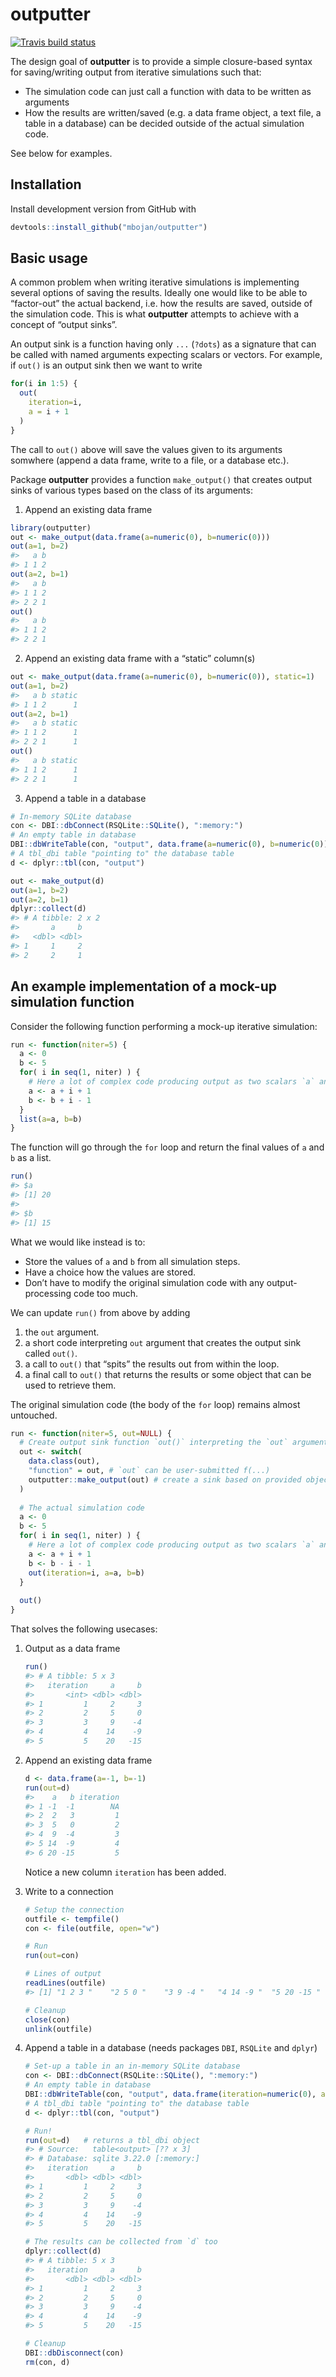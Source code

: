 
# outputter

[![Travis build
status](https://travis-ci.org/mbojan/outputter.svg?branch=master)](https://travis-ci.org/mbojan/outputter)

The design goal of **outputter** is to provide a simple closure-based
syntax for saving/writing output from iterative simulations such that:

  - The simulation code can just call a function with data to be written
    as arguments
  - How the results are written/saved (e.g. a data frame object, a text
    file, a table in a database) can be decided outside of the actual
    simulation code.

See below for examples.

## Installation

Install development version from GitHub with

``` r
devtools::install_github("mbojan/outputter")
```

## Basic usage

A common problem when writing iterative simulations is implementing
several options of saving the results. Ideally one would like to be able
to “factor-out” the actual backend, i.e. how the results are saved,
outside of the simulation code. This is what **outputter** attempts to
achieve with a concept of “output sinks”.

An output sink is a function having only `...` (`?dots`) as a signature
that can be called with named arguments expecting scalars or vectors.
For example, if `out()` is an output sink then we want to write

``` r
for(i in 1:5) {
  out( 
    iteration=i,
    a = i + 1
  )
}
```

The call to `out()` above will save the values given to its arguments
somwhere (append a data frame, write to a file, or a database etc.).

Package **outputter** provides a function `make_output()` that creates
output sinks of various types based on the class of its arguments:

1.  Append an existing data frame

<!-- end list -->

``` r
library(outputter)
out <- make_output(data.frame(a=numeric(0), b=numeric(0)))
out(a=1, b=2)
#>   a b
#> 1 1 2
out(a=2, b=1)
#>   a b
#> 1 1 2
#> 2 2 1
out()
#>   a b
#> 1 1 2
#> 2 2 1
```

2.  Append an existing data frame with a “static” column(s)

<!-- end list -->

``` r
out <- make_output(data.frame(a=numeric(0), b=numeric(0)), static=1)
out(a=1, b=2)
#>   a b static
#> 1 1 2      1
out(a=2, b=1)
#>   a b static
#> 1 1 2      1
#> 2 2 1      1
out()
#>   a b static
#> 1 1 2      1
#> 2 2 1      1
```

3.  Append a table in a database

<!-- end list -->

``` r
# In-memory SQLite database
con <- DBI::dbConnect(RSQLite::SQLite(), ":memory:")
# An empty table in database
DBI::dbWriteTable(con, "output", data.frame(a=numeric(0), b=numeric(0)))
# A tbl_dbi table "pointing to" the database table
d <- dplyr::tbl(con, "output")

out <- make_output(d)
out(a=1, b=2)
out(a=2, b=1)
dplyr::collect(d)
#> # A tibble: 2 x 2
#>       a     b
#>   <dbl> <dbl>
#> 1     1     2
#> 2     2     1
```

## An example implementation of a mock-up simulation function

Consider the following function performing a mock-up iterative
simulation:

``` r
run <- function(niter=5) {
  a <- 0
  b <- 5
  for( i in seq(1, niter) ) {
    # Here a lot of complex code producing output as two scalars `a` and `b`
    a <- a + i + 1
    b <- b + i - 1
  }
  list(a=a, b=b)
}
```

The function will go through the `for` loop and return the final values
of `a` and `b` as a list.

``` r
run()
#> $a
#> [1] 20
#> 
#> $b
#> [1] 15
```

What we would like instead is to:

  - Store the values of `a` and `b` from all simulation steps.
  - Have a choice how the values are stored.
  - Don’t have to modify the original simulation code with any
    output-processing code too much.

We can update `run()` from above by adding

1.  the `out` argument.
2.  a short code interpreting `out` argument that creates the output
    sink called `out()`.
3.  a call to `out()` that “spits” the results out from within the loop.
4.  a final call to `out()` that returns the results or some object that
    can be used to retrieve them.

The original simulation code (the body of the `for` loop) remains almost
untouched.

``` r
run <- function(niter=5, out=NULL) {
  # Create output sink function `out()` interpreting the `out` argument
  out <- switch(
    data.class(out),
    "function" = out, # `out` can be user-submitted f(...)
    outputter::make_output(out) # create a sink based on provided object
  )
  
  # The actual simulation code
  a <- 0
  b <- 5
  for( i in seq(1, niter) ) {
    # Here a lot of complex code producing output as two scalars `a` and `b`
    a <- a + i + 1
    b <- b - i - 1
    out(iteration=i, a=a, b=b)
  }
  
  out()
}
```

That solves the following usecases:

1.  Output as a data frame
    
    ``` r
    run()
    #> # A tibble: 5 x 3
    #>   iteration     a     b
    #>       <int> <dbl> <dbl>
    #> 1         1     2     3
    #> 2         2     5     0
    #> 3         3     9    -4
    #> 4         4    14    -9
    #> 5         5    20   -15
    ```

2.  Append an existing data frame
    
    ``` r
    d <- data.frame(a=-1, b=-1)
    run(out=d)
    #>    a   b iteration
    #> 1 -1  -1        NA
    #> 2  2   3         1
    #> 3  5   0         2
    #> 4  9  -4         3
    #> 5 14  -9         4
    #> 6 20 -15         5
    ```
    
    Notice a new column `iteration` has been added.

3.  Write to a connection
    
    ``` r
    # Setup the connection
    outfile <- tempfile()
    con <- file(outfile, open="w")
    
    # Run
    run(out=con)
    
    # Lines of output
    readLines(outfile)
    #> [1] "1 2 3 "    "2 5 0 "    "3 9 -4 "   "4 14 -9 "  "5 20 -15 " ""
    
    # Cleanup
    close(con)
    unlink(outfile)
    ```

4.  Append a table in a database (needs packages `DBI`, `RSQLite` and
    `dplyr`)
    
    ``` r
    # Set-up a table in an in-memory SQLite database
    con <- DBI::dbConnect(RSQLite::SQLite(), ":memory:")
    # An empty table in database
    DBI::dbWriteTable(con, "output", data.frame(iteration=numeric(0), a=numeric(0), b=numeric(0)))
    # A tbl_dbi table "pointing to" the database table
    d <- dplyr::tbl(con, "output")
    
    # Run!
    run(out=d)   # returns a tbl_dbi object
    #> # Source:   table<output> [?? x 3]
    #> # Database: sqlite 3.22.0 [:memory:]
    #>   iteration     a     b
    #>       <dbl> <dbl> <dbl>
    #> 1         1     2     3
    #> 2         2     5     0
    #> 3         3     9    -4
    #> 4         4    14    -9
    #> 5         5    20   -15
    
    # The results can be collected from `d` too
    dplyr::collect(d)
    #> # A tibble: 5 x 3
    #>   iteration     a     b
    #>       <dbl> <dbl> <dbl>
    #> 1         1     2     3
    #> 2         2     5     0
    #> 3         3     9    -4
    #> 4         4    14    -9
    #> 5         5    20   -15
    
    # Cleanup
    DBI::dbDisconnect(con)
    rm(con, d)
    ```
